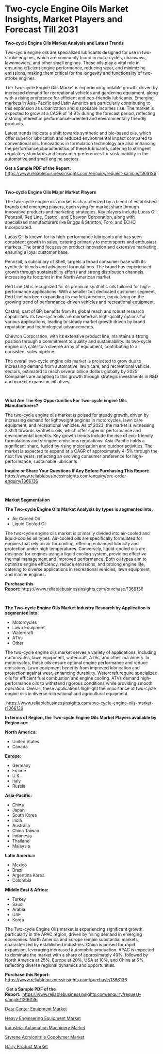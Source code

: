 <p><h1>Two-cycle Engine Oils Market Insights, Market Players and Forecast Till 2031</h1></p><p><strong>Two-cycle Engine Oils Market Analysis and Latest Trends</strong></p>
<p><p>Two-cycle engine oils are specialized lubricants designed for use in two-stroke engines, which are commonly found in motorcycles, chainsaws, lawnmowers, and other small engines. These oils play a vital role in ensuring efficient engine performance, reducing wear, and minimizing emissions, making them critical for the longevity and functionality of two-stroke engines.</p><p>The Two-cycle Engine Oils Market is experiencing notable growth, driven by increased demand for recreational vehicles and gardening equipment, along with a rising preference for efficient and eco-friendly lubricants. Emerging markets in Asia-Pacific and Latin America are particularly contributing to this expansion as urbanization and disposable incomes rise. The market is expected to grow at a CAGR of 14.9% during the forecast period, reflecting a strong interest in performance-oriented and environmentally friendly products.</p><p>Latest trends indicate a shift towards synthetic and bio-based oils, which offer superior lubrication and reduced environmental impact compared to conventional oils. Innovations in formulation technology are also enhancing the performance characteristics of these lubricants, catering to stringent regulatory standards and consumer preferences for sustainability in the automotive and small engine sectors.</p></p>
<p><strong>Get a Sample PDF of the Report:&nbsp;</strong> <a href="https://www.reliablebusinessinsights.com/enquiry/request-sample/1366136?utm_campaign=1138&utm_medium=2&utm_source=Github&utm_content=ia&utm_term=17112024&utm_id=two-cycle-engine-oils">https://www.reliablebusinessinsights.com/enquiry/request-sample/1366136</a></p>
<p>&nbsp;</p>
<p><strong>Two-cycle Engine Oils Major Market Players</strong></p>
<p><p>The two-cycle engine oils market is characterized by a blend of established brands and emerging players, each vying for market share through innovative products and marketing strategies. Key players include Lucas Oil, Pennzoil, Red Line, Castrol, and Chevron Corporation, along with specialized manufacturers like Briggs & Stratton, Toro, and ECHO Incorporated.</p><p>Lucas Oil is known for its high-performance lubricants and has seen consistent growth in sales, catering primarily to motorsports and enthusiast markets. The brand focuses on product innovation and extensive marketing, ensuring a loyal customer base.</p><p>Pennzoil, a subsidiary of Shell, targets a broad consumer base with its synthetic blends and advanced formulations. The brand has experienced growth through sustainability efforts and strong distribution channels, increasing its footprint in the North American market.</p><p>Red Line Oil is recognized for its premium synthetic oils tailored for high-performance applications. With a smaller but dedicated customer segment, Red Line has been expanding its market presence, capitalizing on the growing trend of performance-driven vehicles and recreational equipment.</p><p>Castrol, part of BP, benefits from its global reach and robust research capabilities. Its two-cycle oils are marketed as high-quality options for various applications, leading to steady market growth driven by brand reputation and technological advancements.</p><p>Chevron Corporation, with its extensive product line, maintains a strong position through a commitment to quality and sustainability. Its two-cycle engine oils cater to a diverse array of equipment, contributing to a consistent sales pipeline.</p><p>The overall two-cycle engine oils market is projected to grow due to increasing demand from automotive, lawn care, and recreational vehicle sectors, estimated to reach several billion dollars globally by 2025. Companies are adapting to this growth through strategic investments in R&D and market expansion initiatives.</p></p>
<p>&nbsp;</p>
<p><strong>What Are The Key Opportunities For Two-cycle Engine Oils Manufacturers?</strong></p>
<p><p>The two-cycle engine oils market is poised for steady growth, driven by increasing demand for lightweight engines in motorcycles, lawn care equipment, and recreational vehicles. As of 2023, the market is witnessing a shift towards synthetic oils, which offer superior performance and environmental benefits. Key growth trends include the rise of eco-friendly formulations and stringent emissions regulations. Asia-Pacific holds a significant share, fueled by rising motorization and outdoor activities. The market is expected to expand at a CAGR of approximately 4-5% through the next five years, reflecting an evolving consumer preference for high-performance, sustainable lubricants.</p></p>
<p><strong>Inquire or Share Your Questions If Any Before Purchasing This Report:</strong> <a href="https://www.reliablebusinessinsights.com/enquiry/pre-order-enquiry/1366136?utm_campaign=1138&utm_medium=2&utm_source=Github&utm_content=ia&utm_term=17112024&utm_id=two-cycle-engine-oils">https://www.reliablebusinessinsights.com/enquiry/pre-order-enquiry/1366136</a></p>
<p>&nbsp;</p>
<p><strong>Market Segmentation</strong></p>
<p><strong>The Two-cycle Engine Oils Market Analysis by types is segmented into:</strong></p>
<p><ul><li>Air Cooled Oil</li><li>Liquid Cooled Oil</li></ul></p>
<p><p>The two-cycle engine oils market is primarily divided into air-cooled and liquid-cooled oil types. Air-cooled oils are specifically formulated for engines that rely on air for cooling, offering enhanced lubricity and protection under high temperatures. Conversely, liquid-cooled oils are designed for engines using a liquid cooling system, providing effective thermal management and improved performance. Both oil types aim to optimize engine efficiency, reduce emissions, and prolong engine life, catering to diverse applications in recreational vehicles, lawn equipment, and marine engines.</p></p>
<p><strong>Purchase this Report:&nbsp;</strong><a href="https://www.reliablebusinessinsights.com/purchase/1366136?utm_campaign=1138&utm_medium=2&utm_source=Github&utm_content=ia&utm_term=17112024&utm_id=two-cycle-engine-oils">https://www.reliablebusinessinsights.com/purchase/1366136</a></p>
<p>&nbsp;</p>
<p><strong>The Two-cycle Engine Oils Market Industry Research by Application is segmented into:</strong></p>
<p><ul><li>Motorcycles</li><li>Lawn Equipment</li><li>Watercraft</li><li>ATVs</li><li>Other</li></ul></p>
<p><p>The two-cycle engine oils market serves a variety of applications, including motorcycles, lawn equipment, watercraft, ATVs, and other machinery. In motorcycles, these oils ensure optimal engine performance and reduce emissions. Lawn equipment benefits from improved lubrication and protection against wear, enhancing durability. Watercraft require specialized oils for efficient fuel combustion and engine cooling. ATVs demand high-performance oils to withstand rigorous conditions while providing smooth operation. Overall, these applications highlight the importance of two-cycle engine oils in diverse recreational and agricultural equipment.</p></p>
<p><a href="https://www.reliablebusinessinsights.com/two-cycle-engine-oils-market-r1366136?utm_campaign=1138&utm_medium=2&utm_source=Github&utm_content=ia&utm_term=17112024&utm_id=two-cycle-engine-oils">&nbsp;https://www.reliablebusinessinsights.com/two-cycle-engine-oils-market-r1366136</a></p>
<p><strong>In terms of Region, the Two-cycle Engine Oils Market Players available by Region are:</strong></p>
<p>
    <p> <strong> North America: </strong>
        <ul>
            <li>United States</li>
            <li>Canada</li>
        </ul>
        </p> 
    <p> <strong> Europe: </strong>
        <ul>
            <li>Germany</li>
            <li>France</li>
            <li>U.K.</li>
            <li>Italy</li>
            <li>Russia</li>
        </ul>
        </p> 
    <p> <strong> Asia-Pacific: </strong>
        <ul>
            <li>China</li>
            <li>Japan</li>
            <li>South Korea</li>
            <li>India</li>
            <li>Australia</li>
            <li>China Taiwan</li>
            <li>Indonesia</li>
            <li>Thailand</li>
            <li>Malaysia</li>
        </ul>
        </p> 
    <p> <strong> Latin America: </strong>
        <ul>
            <li>Mexico</li>
            <li>Brazil</li>
            <li>Argentina Korea</li>
            <li>Colombia</li>
        </ul>
        </p> 
    <p> <strong> Middle East & Africa: </strong>
        <ul>
            <li>Turkey</li>
            <li>Saudi</li>
            <li>Arabia</li>
            <li>UAE</li>
            <li>Korea</li>
        </ul>
    </p>
    </p>
<p><p>The Two-cycle Engine Oils market is experiencing significant growth, particularly in the APAC region, driven by rising demand in emerging economies. North America and Europe remain substantial markets, characterized by established industries. China is poised for rapid expansion, leveraging increased automobile production. APAC is expected to dominate the market with a share of approximately 40%, followed by North America at 25%, Europe at 20%, USA at 10%, and China at 5%, reflecting diverse regional dynamics and opportunities.</p></p>
<p><strong>Purchase this Report: </strong><a href="https://www.reliablebusinessinsights.com/purchase/1366136?utm_campaign=1138&utm_medium=2&utm_source=Github&utm_content=ia&utm_term=17112024&utm_id=two-cycle-engine-oils">https://www.reliablebusinessinsights.com/purchase/1366136</a></p>
<p>&nbsp;<strong>Get a Sample PDF of the Report:&nbsp;&nbsp;</strong><a href="https://www.reliablebusinessinsights.com/enquiry/request-sample/1366136?utm_campaign=1138&utm_medium=2&utm_source=Github&utm_content=ia&utm_term=17112024&utm_id=two-cycle-engine-oils">https://www.reliablebusinessinsights.com/enquiry/request-sample/1366136</a></p>
<p><strong></strong></p>
<p><p><a href="https://issuu.com/reportprime-2/docs/data-center-equipment-market-size-2_8d1a090c992aeb?utm_campaign=1138&utm_medium=2&utm_source=Github&utm_content=ia&utm_term=17112024&utm_id=two-cycle-engine-oils">Data Center Equipment Market</a></p><p><a href="https://www.linkedin.com/pulse/global-heavy-engineering-equipment-market-sector2024-jg6bc?utm_campaign=1138&utm_medium=2&utm_source=Github&utm_content=ia&utm_term=17112024&utm_id=two-cycle-engine-oils">Heavy Engineering Equipment Market</a></p><p><a href="https://www.linkedin.com/pulse/industrial-automation-machinery-market-global-share-baccc?utm_campaign=1138&utm_medium=2&utm_source=Github&utm_content=ia&utm_term=17112024&utm_id=two-cycle-engine-oils">Industrial Automation Machinery Market</a></p><p><a href="https://github.com/MariaWashington76/Market-Research-Report-List-1/blob/main/styrene-acrylonitrile-copolymer-market.md?utm_campaign=1138&utm_medium=2&utm_source=Github&utm_content=ia&utm_term=17112024&utm_id=two-cycle-engine-oils">Styrene Acrylonitrile Copolymer Market</a></p><p><a href="https://issuu.com/reportprime-2/docs/dairy-product-market-size-2030.pptx_65788e6e80ac9d?utm_campaign=1138&utm_medium=2&utm_source=Github&utm_content=ia&utm_term=17112024&utm_id=two-cycle-engine-oils">Dairy Product Market</a></p></p>